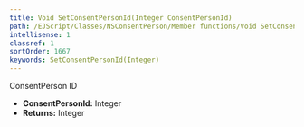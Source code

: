 ```yaml
---
title: Void SetConsentPersonId(Integer ConsentPersonId)
path: /EJScript/Classes/NSConsentPerson/Member functions/Void SetConsentPersonId(Integer p_0)
intellisense: 1
classref: 1
sortOrder: 1667
keywords: SetConsentPersonId(Integer)
---
```



ConsentPerson ID



* **ConsentPersonId:** Integer
* **Returns:** Integer


